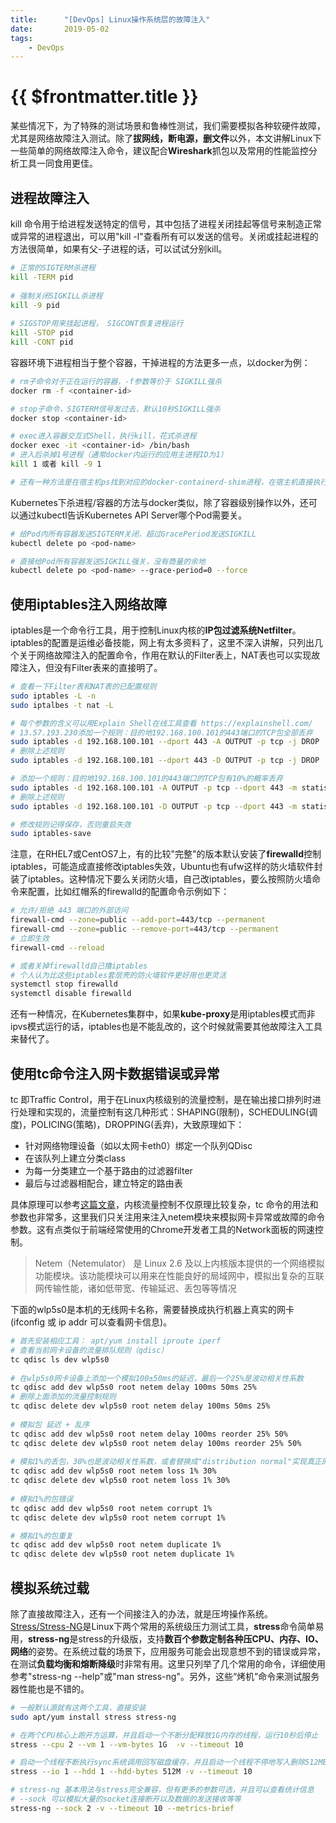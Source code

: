```yaml
---
title:      "[DevOps] Linux操作系统层的故障注入"
date:       2019-05-02
tags:
    - DevOps
---
```


# {{ $frontmatter.title }}

某些情况下，为了特殊的测试场景和鲁棒性测试，我们需要模拟各种软硬件故障，尤其是网络故障注入测试。除了**拔网线，断电源，删文件**以外，本文讲解Linux下一些简单的网络故障注入命令，建议配合**Wireshark**抓包以及常用的性能监控分析工具一同食用更佳。

## 进程故障注入
kill 命令用于给进程发送特定的信号，其中包括了进程关闭挂起等信号来制造正常或异常的进程退出，可以用"kill -l"查看所有可以发送的信号。关闭或挂起进程的方法很简单，如果有父-子进程的话，可以试试分别kill。
```bash
# 正常的SIGTERM杀进程
kill -TERM pid
 
# 强制关闭SIGKILL杀进程
kill -9 pid
 
# SIGSTOP用来挂起进程， SIGCONT恢复进程运行
kill -STOP pid
kill -CONT pid
```

容器环境下进程相当于整个容器，干掉进程的方法更多一点，以docker为例：
```bash
# rm子命令对于正在运行的容器，-f参数等价于 SIGKILL强杀
docker rm -f <container-id>

# stop子命令，SIGTERM信号发过去，默认10秒SIGKILL强杀
docker stop <container-id>

# exec进入容器交互式Shell，执行kill，花式杀进程
docker exec -it <container-id> /bin/bash
# 进入后杀掉1号进程（通常docker内运行的应用主进程ID为1）
kill 1 或者 kill -9 1

# 还有一种方法是在宿主机ps找到对应的docker-containerd-shim进程，在宿主机直接执行kill
```

Kubernetes下杀进程/容器的方法与docker类似，除了容器级别操作以外，还可以通过kubectl告诉Kubernetes API Server哪个Pod需要关。
```bash
# 给Pod内所有容器发送SIGTERM关闭，超过GracePeriod发送SIGKILL
kubectl delete po <pod-name>

# 直接给Pod所有容器发送SIGKILL强关，没有商量的余地
kubectl delete po <pod-name> --grace-period=0 --force
```

## 使用iptables注入网络故障

iptables是一个命令行工具，用于控制Linux内核的**IP包过滤系统Netfilter**。iptables的配置是运维必备技能，网上有太多资料了，这里不深入讲解，只列出几个关于网络故障注入的配置命令，作用在默认的Filter表上，NAT表也可以实现故障注入，但没有Filter表来的直接明了。

```bash
# 查看一下Filter表和NAT表的已配置规则
sudo iptables -L -n 
sudo iptalbes -t nat -L

# 每个参数的含义可以用Explain Shell在线工具查看 https://explainshell.com/
# 13.57.193.230添加一个规则：目的地192.168.100.101的443端口的TCP包全部丢弃
sudo iptables -d 192.168.100.101 --dport 443 -A OUTPUT -p tcp -j DROP
# 删除上述规则
sudo iptables -d 192.168.100.101 --dport 443 -D OUTPUT -p tcp -j DROP

# 添加一个规则：目的地192.168.100.101的443端口的TCP包有10%的概率丢弃
sudo iptables -d 192.168.100.101 -A OUTPUT -p tcp --dport 443 -m statistic --mode random --probability 0.1 -j DROP
# 删除上述规则
sudo iptables -d 192.168.100.101 -D OUTPUT -p tcp --dport 443 -m statistic --mode random --probability 0.1 -j DROP

# 修改规则记得保存，否则重启失效
sudo iptables-save
```

注意，在RHEL7或CentOS7上，有的比较"完整"的版本默认安装了**firewalld**控制iptables，可能造成直接修改iptables失效，Ubuntu也有ufw这样的防火墙软件封装了iptables。这种情况下要么关闭防火墙，自己改iptables，要么按照防火墙命令来配置，比如红帽系的firewalld的配置命令示例如下：

```bash
# 允许/拒绝 443 端口的外部访问
firewall-cmd --zone=public --add-port=443/tcp --permanent
firewall-cmd --zone=public --remove-port=443/tcp --permanent
# 立即生效
firewall-cmd --reload

# 或者关掉firewalld自己撸iptables
# 个人认为比这些iptables套层壳的防火墙软件更好用也更灵活
systemctl stop firewalld
systemctl disable firewalld
```

还有一种情况，在Kubernetes集群中，如果**kube-proxy**是用iptables模式而非ipvs模式运行的话，iptables也是不能乱改的，这个时候就需要其他故障注入工具来替代了。

## 使用tc命令注入网卡数据错误或异常
tc 即Traffic Control，用于在Linux内核级别的流量控制，是在输出接口排列时进行处理和实现的，流量控制有这几种形式：SHAPING(限制)，SCHEDULING(调度)，POLICING(策略)，DROPPING(丢弃)，大致原理如下：
- 针对网络物理设备（如以太网卡eth0）绑定一个队列QDisc
- 在该队列上建立分类class
- 为每一分类建立一个基于路由的过滤器filter
- 最后与过滤器相配合，建立特定的路由表    

具体原理可以参考[这篇文章](https://www.cnblogs.com/yxwkf/p/5424383.html)，内核流量控制不仅原理比较复杂，tc 命令的用法和参数也非常多，这里我们只关注用来注入netem模块来模拟网卡异常或故障的命令参数。这有点类似于前端经常使用的Chrome开发者工具的Network面板的网速控制。

> Netem（Netemulator） 是 Linux 2.6 及以上内核版本提供的一个网络模拟功能模块。该功能模块可以用来在性能良好的局域网中，模拟出复杂的互联网传输性能，诸如低带宽、传输延迟、丢包等等情况  

下面的wlp5s0是本机的无线网卡名称，需要替换成执行机器上真实的网卡(ifconfig 或 ip addr 可以查看网卡信息)。

```bash
# 首先安装相应工具： apt/yum install iproute iperf
# 查看当前网卡设备的流量排队规则（qdisc）
tc qdisc ls dev wlp5s0
 
# 在wlp5s0网卡设备上添加一个模拟100±50ms的延迟，最后一个25%是波动相关性系数
tc qdisc add dev wlp5s0 root netem delay 100ms 50ms 25%
# 删除上面添加的流量控制规则
tc qdisc delete dev wlp5s0 root netem delay 100ms 50ms 25%
 
# 模拟包 延迟 + 乱序
tc qdisc add dev wlp5s0 root netem delay 100ms reorder 25% 50%
tc qdisc delete dev wlp5s0 root netem delay 100ms reorder 25% 50%
 
# 模拟1%的丢包，30%也是波动相关性系数，或者替换成"distribution normal"实现真正的正态分布，更接近真实情况下，延迟丢包等问题往往集中出现在某个时间点
tc qdisc add dev wlp5s0 root netem loss 1% 30%
tc qdisc delete dev wlp5s0 root netem loss 1% 30%
 
# 模拟1%的包错误
tc qdisc add dev wlp5s0 root netem corrupt 1%
tc qdisc delete dev wlp5s0 root netem corrupt 1%

# 模拟1%的包重复
tc qdisc add dev wlp5s0 root netem duplicate 1%
tc qdisc delete dev wlp5s0 root netem duplicate 1%
```

## 模拟系统过载
除了直接故障注入，还有一个间接注入的办法，就是压垮操作系统。 [Stress/Stress-NG](https://www.tecmint.com/linux-cpu-load-stress-test-with-stress-ng-tool/)是Linux下两个常用的系统级压力测试工具，**stress**命令简单易用，**stress-ng**是stress的升级版，支持**数百个参数定制各种压CPU、内存、IO、网络**的姿势。在系统过载的场景下，应用服务可能会出现意想不到的错误或异常，在测试**负载均衡和熔断降级**时非常有用。这里只列举了几个常用的命令，详细使用参考"stress-ng --help"或"man stress-ng"。另外，这些“烤机”命令来测试服务器性能也是不错的。

```bash
# 一般默认源就有这两个工具，直接安装
sudo apt/yum install stress stress-ng

# 在两个CPU核心上跑开方运算，并且启动一个不断分配释放1G内存的线程，运行10秒后停止
stress --cpu 2 --vm 1 --vm-bytes 1G  -v --timeout 10

# 启动一个线程不断执行sync系统调用回写磁盘缓存，并且启动一个线程不停地写入删除512MB数据，运行10秒停止
stress --io 1 --hdd 1 --hdd-bytes 512M -v --timeout 10

# stress-ng 基本用法与stress完全兼容，但有更多的参数可选，并且可以查看统计信息
# --sock 可以模拟大量的socket连接断开以及数据的发送接收等等
stress-ng --sock 2 -v --timeout 10 --metrics-brief
```